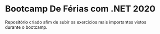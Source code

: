 # Bootcamp De Férias com .NET 2020

Repositório criado afim de subir os exercícios mais importantes vistos durante o bootcamp.